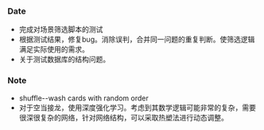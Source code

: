 ### Date
- 完成对场景筛选脚本的测试
- 根据测试结果，修复bug。消除误判，合并同一问题的重复判断。使筛选逻辑满足实际使用的需求。
- 关于测试数据库的结构问题。

### Note
- shuffle--wash cards with random order
- 对于空当接龙，使用深度强化学习。考虑到其数学逻辑可能非常的复杂，需要很深很复杂的网络，针对网络结构，可以采取热塑法进行动态调整。